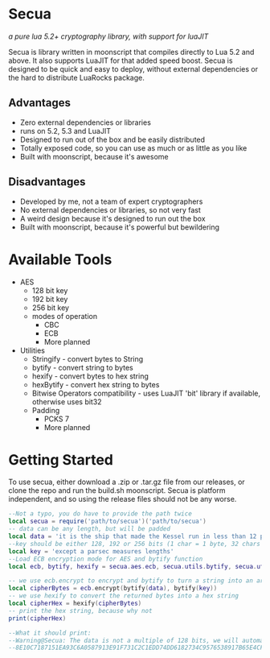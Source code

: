 # Secua

*a pure lua 5.2+ cryptography library, with support for luaJIT*

Secua is library written in moonscript that compiles directly to Lua 5.2 and 
above. It also supports LuaJIT for that added speed boost. Secua is designed
to be quick and easy to deploy, without external dependencies or the hard to distribute
LuaRocks package.

## Advantages

- Zero external dependencies or libraries
- runs on 5.2, 5.3 and LuaJIT
- Designed to run out of the box and be easily distributed
- Totally exposed code, so you can use as much or as little as you like
- Built with moonscript, because it's awesome

## Disadvantages
- Developed by me, not a team of expert cryptographers
- No external dependencies or libraries, so not very fast
- A weird design because it's designed to run out the box
- Built with moonscript, because it's powerful but bewildering

# Available Tools

- AES
    - 128 bit key
    - 192 bit key
    - 256 bit key
    - modes of operation
        - CBC
        - ECB
        - More planned
- Utilities
    - Stringify - convert bytes to String
    - bytify - convert string to bytes
    - hexify - convert bytes to hex string
    - hexBytify - convert hex string to bytes
    - Bitwise Operators compatibility - uses LuaJIT 'bit' library if available, otherwise uses bit32
    - Padding
        - PCKS 7
        - More planned

# Getting Started

To use secua, either download a .zip or .tar.gz file from our releases, or clone the repo and run the build.sh moonscript.
Secua is platform independent, and so using the release files should not be any worse.

```lua
--Not a typo, you do have to provide the path twice
local secua = require('path/to/secua')('path/to/secua')
-- data can be any length, but will be padded
local data = 'it is the ship that made the Kessel run in less than 12 parsecs'
--key should be either 128, 192 or 256 bits (1 char = 1 byte, 32 chars * 8 bits = 256bits)
local key = 'except a parsec measures lengths'
--Load ECB encryption mode for AES and bytify function
local ecb, bytify, hexify = secua.aes.ecb, secua.utils.bytify, secua.utils.hexify

-- we use ecb.encrypt to encrypt and bytify to turn a string into an array of bytes
local cipherBytes = ecb.encrypt(bytify(data), bytify(key))
-- we use hexify to convert the returned bytes into a hex string
local cipherHex = hexify(cipherBytes)
-- print the hex string, because why not
print(cipherHex)

--What it should print:
--Warning@Secua: The data is not a multiple of 128 bits, we will automatically pad this according to PKS7
--8E10C7187151EA93C6A0587913E91F731C2C1EDD74DD6182734C9576538917B65E4CF71BAA7483AFE01B40DC144AFA157416B80EA069E833839071189BA61310
```